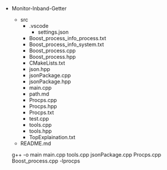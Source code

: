 - Monitor-Inband-Getter
  - src
    - .vscode
      - settings.json
    - Boost_process_info_process.txt
    - Boost_process_info_system.txt
    - Boost_process.cpp
    - Boost_process.hpp
    - CMakeLists.txt
    - json.hpp
    - jsonPackage.cpp
    - jsonPackage.hpp
    - main.cpp
    - path.md
    - Procps.cpp
    - Procps.hpp
    - Procps.txt
    - test.cpp
    - tools.cpp
    - tools.hpp
    - TopExplaination.txt
  - README.md

  g++ -o main main.cpp tools.cpp jsonPackage.cpp Procps.cpp Boost_process.cpp -lprocps
